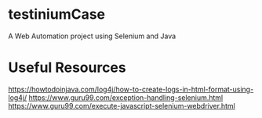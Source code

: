 # testiniumCase
A Web Automation project using Selenium and Java
# Useful Resources
https://howtodoinjava.com/log4j/how-to-create-logs-in-html-format-using-log4j/
https://www.guru99.com/exception-handling-selenium.html
https://www.guru99.com/execute-javascript-selenium-webdriver.html
